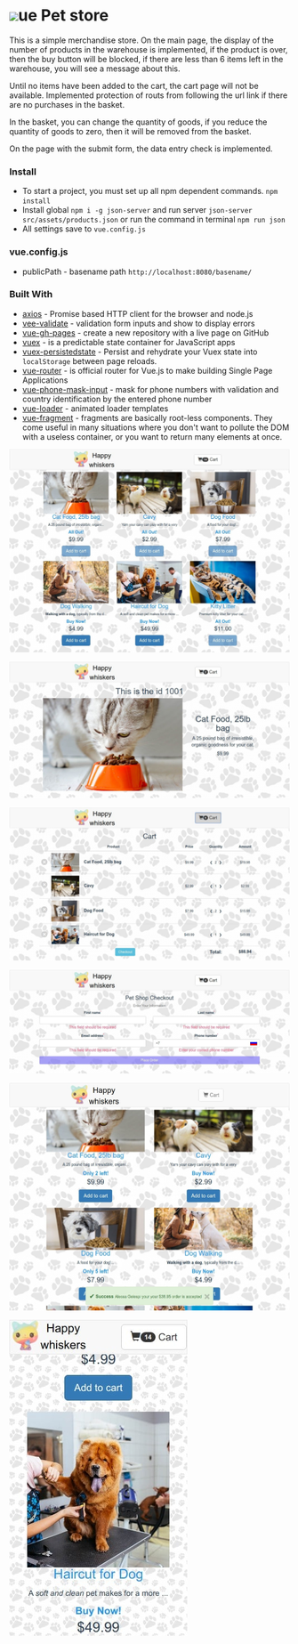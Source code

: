 # <img src="https://ru.vuejs.org/images/logo.png" height="40">ue Pet store

This is a simple merchandise store. On the main page, the display of the number of products in the warehouse is implemented, if the product is over, then the buy button will be blocked, if there are less than 6 items left in the warehouse, you will see a message about this.

Until no items have been added to the cart, the cart page will not be available. Implemented protection of routs from following the url link if there are no purchases in the basket.

In the basket, you can change the quantity of goods, if you reduce the quantity of goods to zero, then it will be removed from the basket.

On the page with the submit form, the data entry check is implemented.


### Install

* To start a project, you must set up all npm dependent commands.
`npm install`
* Install global `npm i -g json-server` and run server `json-server src/assets/products.json` or run the command in terminal `npm run json`
* All settings save to `vue.config.js`


### vue.config.js

* publicPath - basename path `http://localhost:8080/basename/` 
 

### Built With

* [axios](https://github.com/axios/axios) - Promise based HTTP client for the browser and node.js
* [vee-validate](https://github.com/logaretm/vee-validate) - validation form inputs and show to display errors
* [vue-gh-pages](https://www.npmjs.com/package/vue-gh-pages) - create a new repository with a live page on GitHub
* [vuex](https://vuex.vuejs.org/ru/) - is a predictable state container for JavaScript apps
* [vuex-persistedstate](https://github.com/robinvdvleuten/vuex-persistedstate) - Persist and rehydrate your Vuex state into `localStorage` between page reloads.
* [vue-router](https://github.com/vuejs/vue-router) - is official router for Vue.js to make building Single Page Applications
* [vue-phone-mask-input](https://www.npmjs.com/package/vue-phone-mask-input) - mask for phone numbers with validation and country identification by the entered phone number
* [vue-loader](https://github.com/vuejs/vue-loader) - animated loader templates
* [vue-fragment](https://github.com/Thunberg087/vue-fragment) - fragments are basically root-less components. They come useful in many situations where you don't want to pollute the DOM with a useless container, or you want to return many elements at once.


![main-page](./snapshots/1.main-page.jpg)

![product-page](./snapshots/2.product-page.jpg)

![cart-page](./snapshots/3.cart-page.jpg)

![form-page](./snapshots/4.form-page.jpg)

![success-message](./snapshots/6.success-message.jpg)

![responsive-main-page](./snapshots/5.responsive-main-page.jpg)